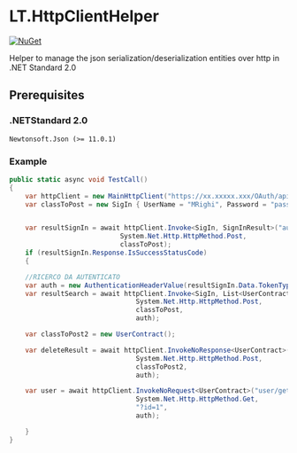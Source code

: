 # LT.HttpClientHelper
[![NuGet](https://img.shields.io/nuget/v/Nuget.Core.svg)](https://www.nuget.org/packages/LT.HttpClientHelper)

Helper to manage the json serialization/deserialization entities over http in .NET Standard 2.0

## Prerequisites

### .NETStandard 2.0
```
Newtonsoft.Json (>= 11.0.1)
```

### Example 
```c#
public static async void TestCall()
{
    var httpClient = new MainHttpClient("https://xx.xxxxx.xxx/OAuth/api/");
    var classToPost = new SigIn { UserName = "MRighi", Password = "password1" };


    var resultSignIn = await httpClient.Invoke<SigIn, SignInResult>("authentication/sign-in",
							System.Net.Http.HttpMethod.Post,
							classToPost);
    if (resultSignIn.Response.IsSuccessStatusCode)
    {

	//RICERCO DA AUTENTICATO
	var auth = new AuthenticationHeaderValue(resultSignIn.Data.TokenType, resultSignIn.Data.AccessToken);
	var resultSearch = await httpClient.Invoke<SigIn, List<UserContract>>("user/search",
							    System.Net.Http.HttpMethod.Post,
							    classToPost,
							    auth);

	var classToPost2 = new UserContract();

	var deleteResult = await httpClient.InvokeNoResponse<UserContract>("user/delete",
							    System.Net.Http.HttpMethod.Post,
							    classToPost2,
							    auth);

	var user = await httpClient.InvokeNoRequest<UserContract>("user/get",
							    System.Net.Http.HttpMethod.Get,
							    "?id=1",
							    auth);

    }
}

```
